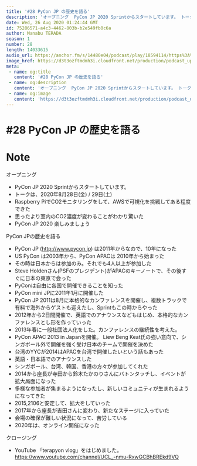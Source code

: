 ```yaml
---
title: '#28 PyCon JP の歴史を語る'
description: 'オープニング  PyCon JP 2020 Sprintからスタートしています。 トークは、2020年8月28日(金) / 29日(土) Raspberry PiでCO2モニタリングをして、AWSで可'
date: Wed, 26 Aug 2020 01:24:44 GMT
id: 75286571-a4c3-4462-803b-b2e549fb0c6a
author: Manabu TERADA
season: 1
number: 28
length: 14033615
audio_url: https://anchor.fm/s/14480e04/podcast/play/18594114/https%3A%2F%2Fd3ctxlq1ktw2nl.cloudfront.net%2Fstaging%2F2020-7-26%2Ffa72a420-cef4-3c2d-2c0f-2fb502897d6f.mp3
image_href: https://d3t3ozftmdmh3i.cloudfront.net/production/podcast_uploaded/3302665/3302665-1582446732992-f3e5401da36c1.jpg
meta:
 - name: og:title
   content: '#28 PyCon JP の歴史を語る'
 - name: og:description
   content: 'オープニング  PyCon JP 2020 Sprintからスタートしています。 トークは、2020年8月28日(金) / 29日(土) Raspberry PiでCO2モニタリングをして、AWSで可'
 - name: og:image
   content: 'https://d3t3ozftmdmh3i.cloudfront.net/production/podcast_uploaded/3302665/3302665-1582446732992-f3e5401da36c1.jpg'
---
```

# #28 PyCon JP の歴史を語る

<DisplayDate :dateStr="'Wed, 26 Aug 2020 01:24:44 GMT'" />
<DisplaySeason :season="1" :topic="28" />


# Note

<p>オープニング</p>
<ul>
 <li>PyCon JP 2020 Sprintからスタートしています。</li>
 <li>トークは、2020年8月28日(金) / 29日(土)</li>
  <li>Raspberry PiでCO2モニタリングをして、AWSで可視化を挑戦してある程度できた</li>
  <li>思ったより室内のCO2濃度が変わることがわかり驚いた</li>
  <li>PyCon JP 2020 楽しみましょう</li>
</ul>
<p>PyCon JPの歴史を語る</p>
<ul>
  <li>PyCon JP (<a href="http://www.pycon.jp/" rel="noreferrer nofollow noopener" target="_blank">http://www.pycon.jp</a>) は2011年からなので、10年になった</li>
  <li>US PyCon は2003年から、PyCon APACは 2010年から始まった</li>
  <li>その時は日本からは参加のみ。それでも4人以上が参加した</li>
  <li>Steve Holdenさん(PSFのプレジデント)がAPACのキーノートで、その後すぐに日本の東京で会った</li>
  <li>PyConは自由に各国で開催できることを知った</li>
  <li>PyCon mini JPに2011年1月に開催した</li>
  <li>PyCon JP 2011は8月に本格的なカンファレンスを開催し、複数トラックで有料で海外からゲストも迎えたし、Sprintもこの時からやった</li>
  <li>2012年から2日間開催で、英語でのアナウンスなどもはじめ、本格的なカンファレンスとし形を作っていった</li>
  <li>2013年春に一般社団法人化をした。カンファレンスの継続性を考えた。</li>
  <li>PyCon APAC 2013 in Japanを開催。 Liew Beng Keat氏の強い意向で、シンガポール外で開催を強く受け日本のチームで開催を決めた</li>
  <li>台湾のYYCが2014はAPACを台湾で開催したいという話もあった</li>
  <li>英語・日本語でのアナウンスした</li>
  <li>シンガポール、台湾、韓国、香港の方々が参加してくれた</li>
  <li>2014から座長が寺田から鈴木たかのりさんにバトンタッチし、イベントが拡大局面になった</li>
  <li>多様な参加者が集まるようになったし、新しいコミュニティが生まれるようになってきた</li>
  <li>2015,2106と安定して、拡大をしていった</li>
  <li>2017年から座長が吉田さんに変わり、新たなステージに入っていた</li>
  <li>会場の確保が難しい状況になって、苦労している</li>
  <li>2020年は、オンライン開催になった</li>
</ul>
<p>クロージング</p>
<ul>
  <li>YouTube 「terapyon vlog」をはじめました。 <a href="https://www.youtube.com/channel/UCL_-nmu-RxwGCBhBREkd9VQ" rel="noreferrer nofollow noopener" target="_blank">https://www.youtube.com/channel/UCL_-nmu-RxwGCBhBREkd9VQ</a></li>
</ul>



<Player title="#28 PyCon JP の歴史を語る" 
  audio_url="https://anchor.fm/s/14480e04/podcast/play/18594114/https%3A%2F%2Fd3ctxlq1ktw2nl.cloudfront.net%2Fstaging%2F2020-7-26%2Ffa72a420-cef4-3c2d-2c0f-2fb502897d6f.mp3" 
  image_href="https://d3t3ozftmdmh3i.cloudfront.net/production/podcast_uploaded/3302665/3302665-1582446732992-f3e5401da36c1.jpg" 
/>

